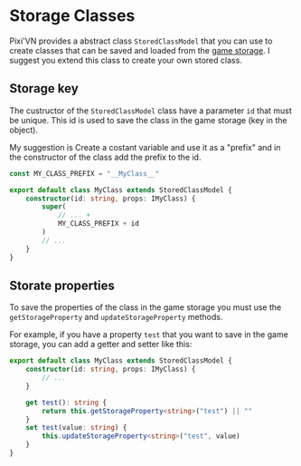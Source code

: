 # Storage Classes

Pixi'VN provides a abstract class `StoredClassModel` that you can use to create classes that can be saved and loaded from the [game storage](Stored-Classes). I suggest you extend this class to create your own stored class.

## Storage key

The custructor of the `StoredClassModel` class have a parameter `id` that must be unique. This id is used to save the class in the game storage (key in the object).

My suggestion is Create a costant variable and use it as a "prefix" and in the constructor of the class add the prefix to the id.

```typescript
const MY_CLASS_PREFIX = "__MyClass__"

export default class MyClass extends StoredClassModel {
    constructor(id: string, props: IMyClass) {
        super(
            // ... +
            MY_CLASS_PREFIX + id
        )
        // ...
    }
}
```

## Storate properties

To save the properties of the class in the game storage you must use the `getStorageProperty` and `updateStorageProperty` methods.

For example, if you have a property `test` that you want to save in the game storage, you can add a getter and setter like this:

```typescript
export default class MyClass extends StoredClassModel {
    constructor(id: string, props: IMyClass) {
        // ...
    }

    get test(): string {
        return this.getStorageProperty<string>("test") || ""
    }
    set test(value: string) {
        this.updateStorageProperty<string>("test", value)
    }
}
```
